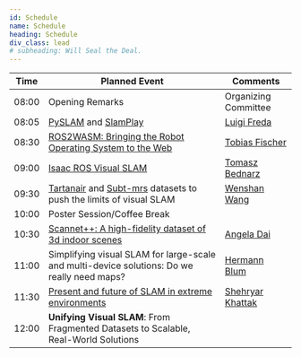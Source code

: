 ```yaml
---
id: Schedule
name: Schedule
heading: Schedule
div_class: lead
# subheading: Will Seal the Deal.
---
```


<table>
          <thead>
            <tr>
              <th>Time</th>
              <th>Planned Event</th>
              <th>Comments</th>
            </tr>
          </thead>
          <tbody>
            <tr>
              <td>08:00</td>
              <td>Opening Remarks</td>
              <td>Organizing Committee</td>
            </tr>
            <tr>
              <td>08:05</td>
              <td> <a href="https://github.com/luigifreda/pyslam">PySLAM</a> and <a href="https://github.com/luigifreda/slamplay">SlamPlay</a> </td>
              <td><a href="https://www.luigifreda.com/">Luigi Freda</a></td>
            </tr>
            <tr>
              <td>08:30</td>
              <td><a href="https://ros2wasm.dev/">ROS2WASM: Bringing the Robot Operating System to the Web</a></td>
              <td><a href="https://www.tobiasfischer.info/">Tobias Fischer</a></td>
            </tr>
            <tr>
              <td>09:00</td>
              <td><a href="https://github.com/NVIDIA-ISAAC-ROS/isaac_ros_visual_slam">Isaac ROS Visual SLAM</a></td>
              <td><a href="https://www.linkedin.com/in/tomaszpbednarz/">Tomasz Bednarz</a></td>
            </tr>
            <tr>
              <td>09:30</td>
              <td><a href="https://theairlab.org/tartanair-dataset/">Tartanair</a> and <a href="https://arxiv.org/pdf/2307.07607">Subt-mrs</a> datasets to push the limits of visual SLAM </td>
              <td><a href="https://www.ri.cmu.edu/ri-faculty/wenshan-wang/">Wenshan Wang</a></td>
            </tr>
            <tr>
              <td>10:00</td>
              <td>Poster Session/Coffee Break</td>
              <td></td>
            </tr>
            <tr>
              <td>10:30</td>
              <td><a href="https://kaldir.vc.in.tum.de/scannetpp/">Scannet++: A high-fidelity dataset of 3d indoor scenes</a></td>
              <td><a href="https://www.professoren.tum.de/en/dai-angela">Angela Dai</a></td>
            </tr>
            <tr>
              <td>11:00</td>
              <td>Simplifying visual SLAM for large-scale and multi-device solutions: Do we really need maps?</td>
              <td><a href="https://hermannblum.net/">Hermann Blum</a></td>
            </tr>
            <tr>
              <td>11:30</td>
              <td><a href="https://arxiv.org/abs/2208.01787">Present and future of SLAM in extreme environments</a></td>
              <td><a href="https://www.linkedin.com/in/shehryar-khattak/">Shehryar Khattak</a></td>
            </tr>
            <tr>
              <td>12:00</td>
              <td><b>Unifying Visual SLAM</b>: From Fragmented Datasets to Scalable, Real-World Solutions</td>
              <td></td>
            </tr>
          </tbody>
        </table>
